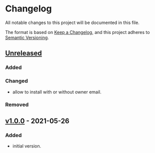 # Changelog
All notable changes to this project will be documented in this file.

The format is based on [Keep a Changelog](https://keepachangelog.com/en/1.0.0/),
and this project adheres to [Semantic Versioning](https://semver.org/spec/v2.0.0.html).

## [Unreleased]

### Added
### Changed

* allow to install with or without owner email.

### Removed

## [v1.0.0] - 2021-05-26
### Added
- initial version.

[Unreleased]: https://github.com/appsembler/vanta_agent_role/compare/v1.0.0...HEAD
[v1.0.0]: https://github.com/appsembler/vanta_agent_role/releases/tag/v1.0.0
